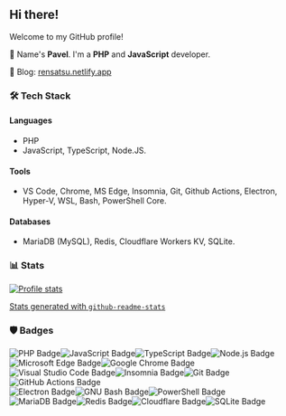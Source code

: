 ## Hi there!

Welcome to my GitHub profile!

🔸 Name's **Pavel**. I'm a **PHP** and **JavaScript** developer.

🔸 Blog: [rensatsu.netlify.app](https://rensatsu.netlify.app)

### 🛠 Tech Stack

#### Languages

- PHP
- JavaScript, TypeScript, Node.JS.

#### Tools

- VS Code, Chrome, MS Edge, Insomnia, Git, Github Actions, Electron, Hyper-V, WSL, Bash, PowerShell Core.

#### Databases

- MariaDB (MySQL), Redis, Cloudflare Workers KV, SQLite.

### 📊 Stats

[![Profile stats][stats]](#-stats)

[Stats generated with `github-readme-stats`](https://github.com/anuraghazra/github-readme-stats)

### 🛡 Badges

![PHP Badge](https://img.shields.io/badge/PHP-777BB4?logo=php&logoColor=fff&style=for-the-badge)![JavaScript Badge](https://img.shields.io/badge/JavaScript-F7DF1E?logo=javascript&logoColor=000&style=for-the-badge)![TypeScript Badge](https://img.shields.io/badge/TypeScript-3178C6?logo=typescript&logoColor=fff&style=for-the-badge)![Node.js Badge](https://img.shields.io/badge/Node.js-393?logo=nodedotjs&logoColor=fff&style=for-the-badge)  
![Microsoft Edge Badge](https://img.shields.io/badge/Microsoft%20Edge-0078D7?logo=microsoftedge&logoColor=fff&style=for-the-badge)![Google Chrome Badge](https://img.shields.io/badge/Google%20Chrome-4285F4?logo=googlechrome&logoColor=fff&style=for-the-badge)  
![Visual Studio Code Badge](https://img.shields.io/badge/Visual%20Studio%20Code-007ACC?logo=visualstudiocode&logoColor=fff&style=for-the-badge)![Insomnia Badge](https://img.shields.io/badge/Insomnia-4000BF?logo=insomnia&logoColor=fff&style=for-the-badge)![Git Badge](https://img.shields.io/badge/Git-F05032?logo=git&logoColor=fff&style=for-the-badge)![GitHub Actions Badge](https://img.shields.io/badge/GitHub%20Actions-2088FF?logo=githubactions&logoColor=fff&style=for-the-badge)  
![Electron Badge](https://img.shields.io/badge/Electron-47848F?logo=electron&logoColor=fff&style=for-the-badge)![GNU Bash Badge](https://img.shields.io/badge/GNU%20Bash-4EAA25?logo=gnubash&logoColor=fff&style=for-the-badge)![PowerShell Badge](https://img.shields.io/badge/PowerShell-5391FE?logo=powershell&logoColor=fff&style=for-the-badge)  
![MariaDB Badge](https://img.shields.io/badge/MariaDB-003545?logo=mariadb&logoColor=fff&style=for-the-badge)![Redis Badge](https://img.shields.io/badge/Redis-DC382D?logo=redis&logoColor=fff&style=for-the-badge)![Cloudflare Badge](https://img.shields.io/badge/Cloudflare-F38020?logo=cloudflare&logoColor=fff&style=for-the-badge)![SQLite Badge](https://img.shields.io/badge/SQLite-003B57?logo=sqlite&logoColor=fff&style=for-the-badge)

<!-- Links -->

[stats]: https://github-readme-stats.vercel.app/api?username=rensatsu&show_icons=true&theme=swift&count_private=true&hide_border=true&hide_title=true&hide=contribs&disable_animations=true
